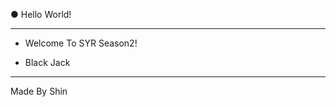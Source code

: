 ● Hello World!

--------------------------------------------------

- Welcome To SYR Season2! 

- Black Jack 









------------------------------------------------------

Made By Shin

